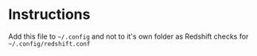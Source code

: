 # Instructions

Add this file to `~/.config` and not to it's own folder as Redshift checks for `~/.config/redshift.conf`
